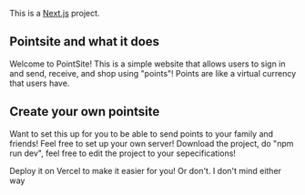 This is a [Next.js](https://nextjs.org) project.

## Pointsite and what it does

Welcome to PointSite!
This is a simple website that allows users to sign in and send, receive, and shop using "points"! Points are like a virtual currency that users have.

## Create your own pointsite

Want to set this up for you to be able to send points to your family and friends! Feel free to set up your own server! Download the project, do "npm run dev", feel free to edit the project to your sepecifications!

Deploy it on Vercel to make it easier for you! Or don't. I don't mind either way
